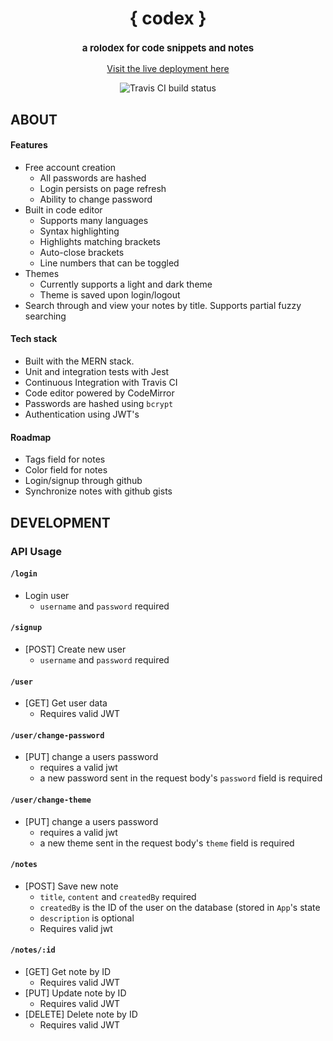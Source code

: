 <h1 align="center">{ codex }</h1>

<p align="center">
 <h3 align="center" style="font-size: 15px">a rolodex for code snippets and notes</h3>
</p>

<p align="center">
    <a href="https://codex-notes.herokuapp.com">Visit the live deployment here</a>
</p>

<p align="center">
 <img align="center" src="https://travis-ci.org/nikhilkamineni/codex.svg?branch=master" alt="Travis CI build status">
</p>

## ABOUT

#### Features
- Free account creation
    - All passwords are hashed
    - Login persists on page refresh
    - Ability to change password
- Built in code editor
    - Supports many languages
    - Syntax highlighting
    - Highlights matching brackets
    - Auto-close brackets
    - Line numbers that can be toggled
- Themes
    - Currently supports a light and dark theme
    - Theme is saved upon login/logout
- Search through and view your notes by title. Supports partial fuzzy searching

#### Tech stack
- Built with the MERN stack.
- Unit and integration tests with Jest
- Continuous Integration with Travis CI
- Code editor powered by CodeMirror
- Passwords are hashed using `bcrypt`
- Authentication using JWT's

#### Roadmap
- Tags field for notes
- Color field for notes
- Login/signup through github
- Synchronize notes with github gists

## DEVELOPMENT
### API Usage

#### `/login`
- Login user
    - `username` and `password` required

#### `/signup`
- [POST] Create new user
    - `username` and `password` required

#### `/user`
- [GET] Get user data
    - Requires valid JWT

#### `/user/change-password`
- [PUT] change a users password
    - requires a valid jwt
    - a new password sent in the request body's `password` field is required

#### `/user/change-theme`
- [PUT] change a users password
    - requires a valid jwt
    - a new theme sent in the request body's `theme` field is required

#### `/notes`
- [POST] Save new note
    - `title`, `content` and `createdBy` required
    - `createdBy` is the ID of the user on the database (stored in `App`'s state
    - `description` is optional
    - Requires valid jwt

#### `/notes/:id`
- [GET] Get note by ID
    - Requires valid JWT
- [PUT] Update note by ID
    - Requires valid JWT
- [DELETE] Delete note by ID
    - Requires valid JWT
